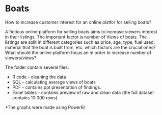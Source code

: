 # Boats

How to increase customer interest for an online platfor for selling boats?

A fictious online platform for selling boats aims to increase viewers interest in their listings. The important factor is number of Views of boats.
The listings are split in different categories such as price, age, type, fuel used, material that the boat is built from, etc.
which factors are the crucial ones? What should the online platform focus on in order to increase number of viewers/views?

The folder contain several files:
* R code - cleaning the data
* SQL -  calculating average views of boats
* PDF - contains ppt presentation of findings. 
* Excel tables - contains preview of raw and clean data (the full dataset contains 10 000 rows)

*The graphs were made using PowerBI
